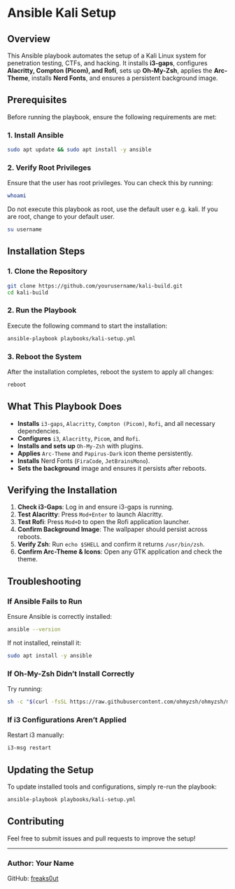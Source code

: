 # Ansible Kali Setup

## Overview
This Ansible playbook automates the setup of a Kali Linux system for penetration testing, CTFs, and hacking. It installs **i3-gaps**, configures **Alacritty, Compton (Picom), and Rofi**, sets up **Oh-My-Zsh**, applies the **Arc-Theme**, installs **Nerd Fonts**, and ensures a persistent background image.

## Prerequisites
Before running the playbook, ensure the following requirements are met:

### 1. Install Ansible
```bash
sudo apt update && sudo apt install -y ansible
```

### 2. Verify Root Privileges
Ensure that the user has root privileges. You can check this by running:
```bash
whoami
```
Do not execute this playbook as root, use the default user e.g. kali. If you are root, change to your default user.
```bash
su username
```

## Installation Steps

### 1. Clone the Repository
```bash
git clone https://github.com/yourusername/kali-build.git
cd kali-build
```

### 2. Run the Playbook
Execute the following command to start the installation:
```bash
ansible-playbook playbooks/kali-setup.yml
```

### 3. Reboot the System
After the installation completes, reboot the system to apply all changes:
```bash
reboot
```

## What This Playbook Does
- **Installs** `i3-gaps`, `Alacritty`, `Compton (Picom)`, `Rofi`, and all necessary dependencies.
- **Configures** `i3`, `Alacritty`, `Picom`, and `Rofi`.
- **Installs and sets up** `Oh-My-Zsh` with plugins.
- **Applies** `Arc-Theme` and `Papirus-Dark` icon theme persistently.
- **Installs** Nerd Fonts (`FiraCode`, `JetBrainsMono`).
- **Sets the background** image and ensures it persists after reboots.

## Verifying the Installation
1. **Check i3-Gaps**: Log in and ensure i3-gaps is running.
2. **Test Alacritty**: Press `Mod+Enter` to launch Alacritty.
3. **Test Rofi**: Press `Mod+D` to open the Rofi application launcher.
4. **Confirm Background Image**: The wallpaper should persist across reboots.
5. **Verify Zsh**: Run `echo $SHELL` and confirm it returns `/usr/bin/zsh`.
6. **Confirm Arc-Theme & Icons**: Open any GTK application and check the theme.

## Troubleshooting
### If Ansible Fails to Run
Ensure Ansible is correctly installed:
```bash
ansible --version
```
If not installed, reinstall it:
```bash
sudo apt install -y ansible
```

### If Oh-My-Zsh Didn’t Install Correctly
Try running:
```bash
sh -c "$(curl -fsSL https://raw.githubusercontent.com/ohmyzsh/ohmyzsh/master/tools/install.sh)"
```

### If i3 Configurations Aren’t Applied
Restart i3 manually:
```bash
i3-msg restart
```

## Updating the Setup
To update installed tools and configurations, simply re-run the playbook:
```bash
ansible-playbook playbooks/kali-setup.yml
```

## Contributing
Feel free to submit issues and pull requests to improve the setup!

---
### Author: Your Name
GitHub: [freaks0ut](https://github.com/freaks0ut)

